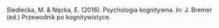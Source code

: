﻿---
layout: post
date:   2016-01-03 09:00:00
categories: book
year: 2016
---

Siedlecka, M. & Nęcka, E. (2016). Psychologia kognitywna. In: J. Bremer (ed.) Przewodnik po kognitywistyce.
